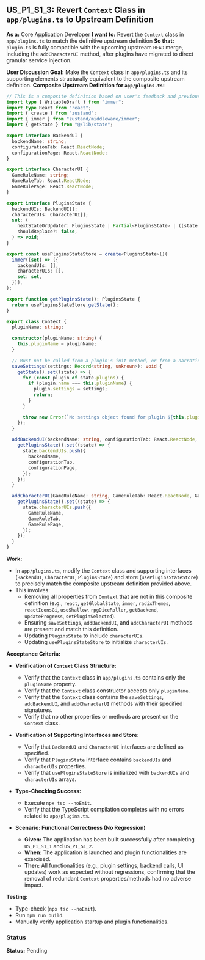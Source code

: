 ## US_P1_S1_3: Revert `Context` Class in `app/plugins.ts` to Upstream Definition

**As a:** Core Application Developer
**I want to:** Revert the `Context` class in `app/plugins.ts` to match the definitive upstream definition
**So that:** `plugin.ts` is fully compatible with the upcoming upstream `HEAD` merge, including the `addCharacterUI` method, after plugins have migrated to direct granular service injection.

**User Discussion**
**Goal:** Make the `Context` class in `app/plugins.ts` and its supporting elements structurally equivalent to the composite upstream definition.
**Composite Upstream Definition for `app/plugins.ts`:**

```typescript
// This is a composite definition based on user's feedback and previous upstream snippet
import type { WritableDraft } from "immer";
import type React from "react";
import { create } from "zustand";
import { immer } from "zustand/middleware/immer";
import { getState } from "@/lib/state";

export interface BackendUI {
  backendName: string;
  configurationTab: React.ReactNode;
  configurationPage: React.ReactNode;
}

export interface CharacterUI {
  GameRuleName: string;
  GameRuleTab: React.ReactNode;
  GameRulePage: React.ReactNode;
}

export interface PluginsState {
  backendUIs: BackendUI[];
  characterUIs: CharacterUI[];
  set: (
    nextStateOrUpdater: PluginsState | Partial<PluginsState> | ((state: WritableDraft<PluginsState>) => void),
    shouldReplace?: false,
  ) => void;
}

export const usePluginsStateStore = create<PluginsState>()(
  immer((set) => ({
    backendUIs: [],
    characterUIs: [],
    set: set,
  })),
);

export function getPluginsState(): PluginsState {
  return usePluginsStateStore.getState();
}

export class Context {
  pluginName: string;

  constructor(pluginName: string) {
    this.pluginName = pluginName;
  }

  // Must not be called from a plugin's init method, or from a narration hook.
  saveSettings(settings: Record<string, unknown>): void {
    getState().set((state) => {
      for (const plugin of state.plugins) {
        if (plugin.name === this.pluginName) {
          plugin.settings = settings;
          return;
        }
      }

      throw new Error(`No settings object found for plugin ${this.pluginName}`);
    });
  }

  addBackendUI(backendName: string, configurationTab: React.ReactNode, configurationPage: React.ReactNode): void {
    getPluginsState().set((state) => {
      state.backendUIs.push({
        backendName,
        configurationTab,
        configurationPage,
      });
    });
  }

  addCharacterUI(GameRuleName: string, GameRuleTab: React.ReactNode, GameRulePage: React.ReactNode): void {
    getPluginsState().set((state) => {
      state.characterUIs.push({
        GameRuleName,
        GameRuleTab,
        GameRulePage,
      });
    });
  }
}
```

**Work:**
*   In `app/plugins.ts`, modify the `Context` class and supporting interfaces (`BackendUI`, `CharacterUI`, `PluginsState`) and store (`usePluginsStateStore`) to precisely match the composite upstream definition provided above.
*   This involves:
    *   Removing all properties from `Context` that are not in this composite definition (e.g., `react`, `getGlobalState`, `immer`, `radixThemes`, `reactIconsGi`, `useShallow`, `rpgDiceRoller`, `getBackend`, `updateProgress`, `setPluginSelected`).
    *   Ensuring `saveSettings`, `addBackendUI`, and `addCharacterUI` methods are present and match this definition.
    *   Updating `PluginsState` to include `characterUIs`.
    *   Updating `usePluginsStateStore` to initialize `characterUIs`.

**Acceptance Criteria:**

*   **Verification of `Context` Class Structure:**
    *   Verify that the `Context` class in `app/plugins.ts` contains only the `pluginName` property.
    *   Verify that the `Context` class constructor accepts only `pluginName`.
    *   Verify that the `Context` class contains the `saveSettings`, `addBackendUI`, and `addCharacterUI` methods with their specified signatures.
    *   Verify that no other properties or methods are present on the `Context` class.

*   **Verification of Supporting Interfaces and Store:**
    *   Verify that `BackendUI` and `CharacterUI` interfaces are defined as specified.
    *   Verify that `PluginsState` interface contains `backendUIs` and `characterUIs` properties.
    *   Verify that `usePluginsStateStore` is initialized with `backendUIs` and `characterUIs` arrays.

*   **Type-Checking Success:**
    *   Execute `npx tsc --noEmit`.
    *   Verify that the TypeScript compilation completes with no errors related to `app/plugins.ts`.

*   **Scenario: Functional Correctness (No Regression)**
    *   **Given:** The application has been built successfully after completing `US_P1_S1_1` and `US_P1_S1_2`.
    *   **When:** The application is launched and plugin functionalities are exercised.
    *   **Then:** All functionalities (e.g., plugin settings, backend calls, UI updates) work as expected without regressions, confirming that the removal of redundant `Context` properties/methods had no adverse impact.

**Testing:**
*   Type-check (`npx tsc --noEmit`).
*   Run `npm run build`.
*   Manually verify application startup and plugin functionalities.

### Status

**Status:** Pending
